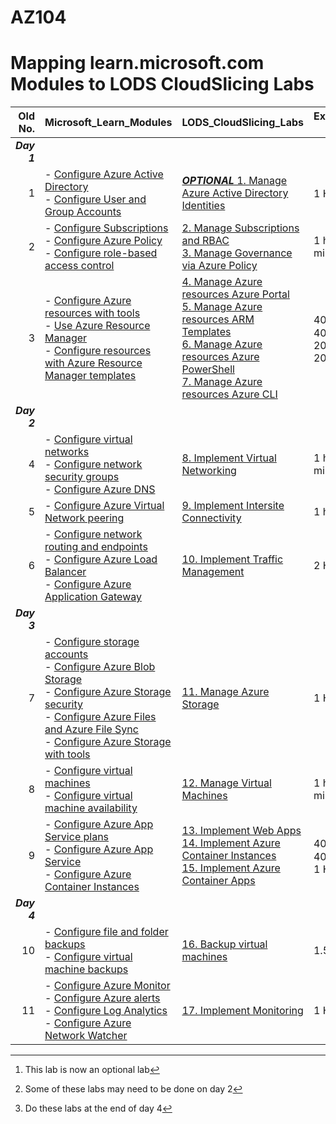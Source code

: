# AZ104
# Mapping learn.microsoft.com Modules to LODS CloudSlicing Labs


|Old No.|Microsoft_Learn_Modules | LODS_CloudSlicing_Labs |Expected_Lab Duration |
|---:|---|---|---|
|***Day 1***|
|1|- [Configure Azure Active Directory](https://learn.microsoft.com/en-us/training/modules/configure-azure-active-directory/)<BR>- [Configure User and Group Accounts](https://learn.microsoft.com/en-us/training/modules/configure-user-group-accounts/)|[***OPTIONAL*** 1.	Manage Azure Active Directory Identities](https://ddls.learnondemand.net/) |1 Hour[^1]|
|2|- [Configure Subscriptions](https://ddls.learnondemand.net/)<br>- [Configure Azure Policy](https://ddls.learnondemand.net/)<br>- [Configure role-based access control](https://learn.microsoft.com/en-us/training/modules/configure-role-based-access-control/)|[2.	Manage Subscriptions and RBAC](https://ddls.learnondemand.net/) <BR> [3. Manage Governance via Azure Policy](https://ddls.learnondemand.net/)|1 hour, 20 minutes|  
|3|- [Configure Azure resources with tools](https://learn.microsoft.com/en-us/training/modules/configure-azure-resources-tools/)<BR>- [Use Azure Resource Manager](https://learn.microsoft.com/en-us/training/modules/use-azure-resource-manager/)<BR>- [Configure resources with Azure Resource Manager templates](https://learn.microsoft.com/en-us/training/modules/configure-resources-arm-templates/)|[4.	Manage Azure resources Azure Portal ](https://ddls.learnondemand.net/)<br>[5.	Manage Azure resources ARM Templates](https://ddls.learnondemand.net/) <br>[6.	Manage Azure resources Azure PowerShell](https://ddls.learnondemand.net/)<br>[7.	Manage Azure resources Azure CLI](https://ddls.learnondemand.net/)|40 minutes[^2]<br>40 minutes<br>20 minutes<br>20 Minutes|
|***Day 2***|
|4|- [Configure virtual networks](https://learn.microsoft.com/en-us/training/modules/configure-virtual-networks/)<BR>- [Configure network security groups](https://learn.microsoft.com/en-us/training/modules/configure-network-security-groups/)<BR>- [Configure Azure DNS](https://learn.microsoft.com/en-us/training/modules/configure-azure-dns/)|[8.	Implement Virtual Networking](https://ddls.learnondemand.net/)|1 hour, 30 minutes|
|5|- [Configure Azure Virtual Network peering](https://learn.microsoft.com/en-us/training/modules/configure-vnet-peering/)<BR> |[9.	Implement Intersite Connectivity](https://ddls.learnondemand.net/)|1 hour|
|6|- [Configure network routing and endpoints](https://learn.microsoft.com/en-us/training/modules/configure-network-routing-endpoints/)<BR>- [Configure Azure Load Balancer](https://learn.microsoft.com/en-us/training/modules/configure-azure-load-balancer/)<BR>- [Configure Azure Application Gateway](https://learn.microsoft.com/en-us/training/modules/configure-azure-application-gateway/)|[10.	Implement Traffic Management](https://ddls.learnondemand.net/)|2 Hour|
|***Day 3***|
|7|- [Configure storage accounts](https://learn.microsoft.com/en-us/training/modules/configure-storage-accounts/)<BR>- [Configure Azure Blob Storage](https://learn.microsoft.com/en-us/training/modules/configure-blob-storage/)<BR>- [Configure Azure Storage security](https://learn.microsoft.com/en-us/training/modules/configure-storage-security/)<BR>- [Configure Azure Files and Azure File Sync](https://learn.microsoft.com/en-us/training/modules/configure-azure-files-file-sync/)<BR>- [Configure Azure Storage with tools](https://learn.microsoft.com/en-us/training/modules/configure-storage-tools/)|[11.	Manage Azure Storage](https://ddls.learnondemand.net/)|1 Hour|
|8|- [Configure virtual machines](https://learn.microsoft.com/en-us/training/modules/configure-virtual-machines/)<BR>- [Configure virtual machine availability](https://learn.microsoft.com/en-us/training/modules/configure-virtual-machine-availability/)|[12.	Manage Virtual Machines](https://ddls.learnondemand.net/)|1 hour, 30 minutes|
|9|- [Configure Azure App Service plans](https://learn.microsoft.com/en-us/training/modules/configure-app-service-plans/)<BR>- [Configure Azure App Service](https://learn.microsoft.com/en-us/training/modules/configure-azure-app-services/)<BR>- [Configure Azure Container Instances](https://learn.microsoft.com/en-us/training/modules/configure-azure-container-instances/)|[13.	Implement Web Apps](https://ddls.learnondemand.net/)<br>[14.	Implement Azure Container Instances](https://ddls.learnondemand.net/)<br>[15.	Implement Azure Container Apps](https://ddls.learnondemand.net/)|40 Minutes[^3]<br>40 Minutes<br>1 Hour|
|***Day 4***|
|10|- [Configure file and folder backups](https://learn.microsoft.com/en-us/training/modules/configure-file-folder-backups/)<BR>- [Configure virtual machine backups](https://learn.microsoft.com/en-us/training/modules/configure-virtual-machine-backups/)|[16.	Backup virtual machines](https://ddls.learnondemand.net/)|1.5 Hour|
|11|- [Configure Azure Monitor](https://learn.microsoft.com/en-us/training/modules/configure-azure-monitor/)<BR>- [Configure Azure alerts](https://learn.microsoft.com/en-us/training/modules/configure-azure-alerts/)<BR>- [Configure Log Analytics](https://learn.microsoft.com/en-us/training/modules/configure-log-analytics/)<BR>- [Configure Azure Network Watcher](https://learn.microsoft.com/en-us/training/modules/configure-network-watcher/)|[17.	Implement Monitoring](https://ddls.learnondemand.net/)|1 Hour|

[^1]: This lab is now an optional lab
[^2]: Some of these labs may need to be done on day 2  
[^3]: Do these labs at the end of day 4
